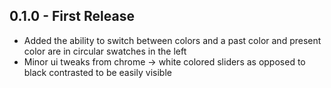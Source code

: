 ## 0.1.0 - First Release
* Added the ability to switch between colors and a past color and present color are in circular swatches in the left
* Minor ui tweaks from chrome -> white colored sliders as opposed to black contrasted to be easily visible
